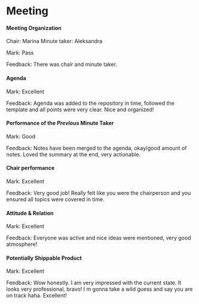 # Meeting


#### Meeting Organization

Chair: Marina
Minute taker: Aleksandra

Mark: Pass

Feedback: There was chair and minute taker.


#### Agenda 

Mark: Excellent

Feedback: Agenda was added to the repository in time, followed the template and all points were very clear. Nice and organized!


#### Performance of the *Previous* Minute Taker

Mark: Good

Feedback: Notes have been merged to the agenda, okay/good amount of notes. Loved the summary at the end, very actionable.


#### Chair performance

Mark: Excellent

Feedback: Very good job! Really felt like you were the chairperson and you ensured all topics were covered in time.


#### Attitude & Relation

Mark: Excellent

Feedback: Everyone was active and nice ideas were mentioned, very good atmosphere!


#### Potentially Shippable Product

Mark: Excellent

Feedback: Wow honestly. I am very impressed with the current state. It looks very professional, bravo! I m gonna take a wild guess and say you are on track haha. Excellent!